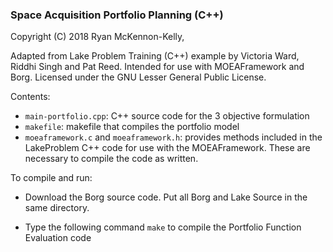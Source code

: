 ### Space Acquisition Portfolio Planning (C++)

Copyright (C) 2018 Ryan McKennon-Kelly,

Adapted from Lake Problem Training (C++) example by Victoria Ward, Riddhi Singh and Pat Reed. Intended for use with MOEAFramework and Borg. Licensed under the GNU Lesser General Public License.

Contents: 
* `main-portfolio.cpp`: C++ source code for the 3 objective formulation
* `makefile`: makefile that compiles the portfolio model
* `moeaframework.c` and `moeaframework.h`: provides methods included in the LakeProblem C++ code for use with the MOEAFramework. 
These are necessary to compile the code as written. 

To compile and run:


* Download the Borg source code. Put all Borg and Lake Source in the same directory.

* Type the following command `make` to compile the Portfolio Function Evaluation code

